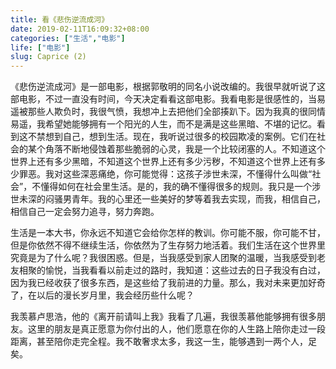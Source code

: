 ```yaml
---
title: 看《悲伤逆流成河》
date: 2019-02-11T16:09:32+08:00
categories: ["生活","电影"]
life: ["电影"]
slug: Caprice (2)
---
```


《悲伤逆流成河》是一部电影，根据郭敬明的同名小说改编的。我很早就听说了这部电影，不过一直没有时间，今天决定看看这部电影。我看电影是很感性的，当易遥被那些人欺负时，我很气愤，我想冲上去把他们全部揍趴下。因为我真的很同情易遥，我希望她能够拥有一个阳光的人生，而不是满是这些黑暗、不堪的记忆。看到这不禁想到自己，想到生活。现在，我听说过很多的校园欺凌的案例。它们在社会的某个角落不断地侵蚀着那些脆弱的心灵，我是一个比较闭塞的人。不知道这个世界上还有多少黑暗，不知道这个世界上还有多少污秽，不知道这个世界上还有多少罪恶。我对这些深恶痛绝，你可能觉得：这孩子涉世未深，不懂得什么叫做“社会”，不懂得如何在社会里生活。是的，我的确不懂得很多的规则。我只是一个涉世未深的闷骚男青年。我的心里还一些美好的梦等着我去实现，而我，相信自己，相信自己一定会努力追寻，努力奔跑。

生活是一本大书，你永远不知道它会给你怎样的教训。你可能不服，你可能不甘，但是你依然不得不继续生活，你依然为了生存努力地活着。我们生活在这个世界里究竟是为了什么呢？我很困惑。但是，当我感受到家人团聚的温暖，当我感受到老友相聚的愉悦，当我看看以前走过的路时，我知道：这些过去的日子我没有白过，因为我已经收获了很多东西，是这些给了我前进的力量。那么，我对未来更加好奇了，在以后的漫长岁月里，我会经历些什么呢？

我羡慕卢思浩，他的《离开前请叫上我》我看了几遍，我很羡慕他能够拥有很多朋友。这里的朋友是真正愿意为你付出的人，他们愿意在你的人生路上陪你走过一段距离，甚至陪你走完全程。我不敢奢求太多，我这一生，能够遇到一两个人，足矣。